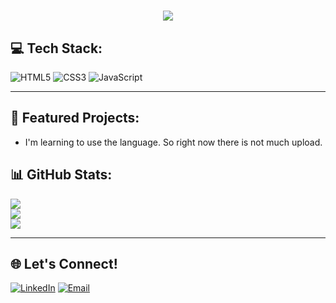 <!-- Show the name -->
<h1 align="center">
    <img src="https://readme-typing-svg.herokuapp.com/?font=Righteous&size=35&center=true&vCenter=true&width=350&height=70&duration=5000&lines=Hi+There!+👋;+I'm+Irene+Frias!;&background=ffffff&color=000000" />
</h1>

## 💻 Tech Stack:
![HTML5](https://img.shields.io/badge/html5-%23E34F26.svg?style=for-the-badge&logo=html5&logoColor=white) 
![CSS3](https://img.shields.io/badge/css3-%231572B6.svg?style=for-the-badge&logo=css3&logoColor=white)
![JavaScript](https://img.shields.io/badge/javascript-%23323330.svg?style=for-the-badge&logo=javascript&logoColor=%23F7DF1E)

---

## 🌟 Featured Projects:
-   I'm learning to use the language. So right now there is not much upload.
<!--
### 🧠 [Project Name](https://github.com/yourusername/projectname)
- **Description**: In process.

### 🔗 [Another Project](https://github.com/yourusername/anotherproject)
- **Description**: In process. 

--- -->

## 📊 GitHub Stats:
![](https://github-readme-stats.vercel.app/api?username=Irene-Frias&theme=default&hide_border=true&include_all_commits=false&count_private=true)<br/>
![](https://github-readme-streak-stats.herokuapp.com/?user=Irene-Frias&theme=default&hide_border=true)<br/>
![](https://github-readme-stats.vercel.app/api/top-langs/?username=Irene-Frias&theme=default&hide_border=true&include_all_commits=false&count_private=true&layout=compact)

---

## 🌐 Let's Connect!

[![LinkedIn](https://img.shields.io/badge/LinkedIn-0077B5?style=for-the-badge&logo=linkedin&logoColor=white)](https://www.linkedin.com/in/IreneFrías/)
[![Email](https://img.shields.io/badge/Email-D14836?style=for-the-badge&logo=gmail&logoColor=white)](mailto:irene5frias@gmail.com)

<!--
---

## 💡 Inspiration & Learning
- **Book I'm Reading**: *"Clean Code"* by Robert C. Martin
- **Latest Tutorial**: [Learn React in 30 Minutes](https://www.youtube.com/watch?v=example)
- **Favorite Podcast**: [Syntax - Tasty Web Development Treats](https://syntax.fm/) -->
